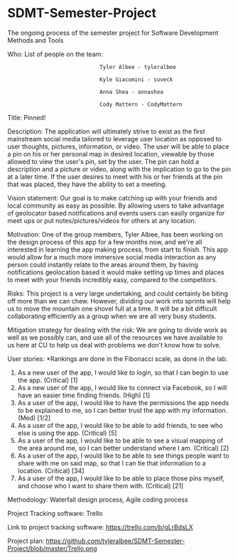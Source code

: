 # SDMT-Semester-Project
The ongoing process of the semester project for Software Development Methods and Tools

Who: List of people on the team: 

                                 Tyler Albee - tyleralbee

                                 Kyle Giacomini - suveck
                                 
                                 Anna Shea - annashea
                                 
                                 Cody Mattern - CodyMattern
                                 
Title: Pinned!

Description: The application will ultimately strive to exist as the first mainstream social media tailored to leverage user location as              opposed to user thoughts, pictures, information, or video. The user will be able to place a pin on his or her personal map              in desired location, viewable by those allowed to view the user's pin, set by the user. The pin can hold a description and              a picture or video, along with the implication to go to the pin at a later time. If the user desires to meet with his or                her friends at the pin that was placed, they have the ability to set a meeting.

Vision statement: Our goal is to make catching up with your friends and local community as easy as possible. By allowing users to take                     advantage of geolocator based notifications and events users can easily organize for meet ups or put                                     notes/pictures/videos for others at any location.

Motivation: One of the group members, Tyler Albee, has been working on the design process of this app for a few months now, and we're               all interested in learning the app making process, from start to finish. This app would allow for a much more immersive                 social media interaction as any person could instantly relate to the areas around them, by having notifications geolocation             based it would make setting up times and places to meet with your friends incredibly easy, compared to the competitors. 

Risks: This project is a very large undertaking, and could certainly be biting off more than we can chew. However, dividing our work            into sprints will help us to move the mountain one shovel full at a time. It will be a bit difficult collaborating efficiently as        a group when we are all very busy students. 

Mitigation strategy for dealing with the risk: We are going to divide work as well as we possibly can, and use all of the resources we                                                  have available to us here at CU to help us deal with problems we don't know how to solve. 

User stories: 
*Rankings are done in the Fibonacci scale, as done in the lab. 

1. As a new user of the app, I would like to login, so that I can begin to use the app. (Critical) [1]
2. As a new user of the app, I would like to connect via Facebook, so I will have an easier time finding friends. (High) [1]
3. As a user of the app, I would like to have the permissions the app needs to be explained to me, so I can better trust the app with my    information. (Med) [1/2]
4. As a user of the app, I would like to be able to add friends, to see who else is using the app. (Critical) [5]
5. As a user of the app, I would like to be able to see a visual mapping of the area around me, so I can better understand where I am.      (Critical) [2]
6. As a user of the app, I would like to be able to see things people want to share with me on said map, so that I can tie that            information to a location. (Critical) [34]
7. As a user of the app, I would like to be able to place those pins myself, and choose who I want to share them with. (Critical) [21]



Methodology: Waterfall design process, Agile coding process

Project Tracking software: Trello

Link to project tracking software: https://trello.com/b/gLrBdsLX

Project plan: https://github.com/tyleralbee/SDMT-Semester-Project/blob/master/Trello.png
